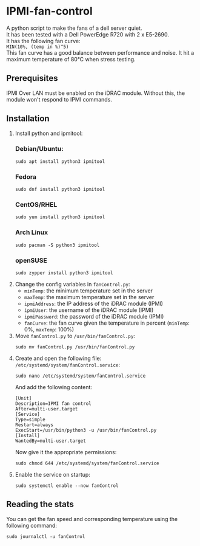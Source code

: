 # IPMI-fan-control
A python script to make the fans of a dell server quiet.<br/>
It has been tested with a Dell PowerEdge R720 with 2 x E5-2690.<br/>
It has the following fan curve:<br/>
`MIN(10%, (temp in %)^5)`<br/>
This fan curve has a good balance between performance and noise. It hit a maximum temperature of 80°C when stress testing.

## Prerequisites
IPMI Over LAN must be enabled on the iDRAC module. Without this, the module won't respond to IPMI commands.

## Installation
1. Install python and ipmitool:
   ### Debian/Ubuntu:
   ```
   sudo apt install python3 ipmitool
   ```
   ### Fedora
   ```
   sudo dnf install python3 ipmitool
   ```
   ### CentOS/RHEL
   ```
   sudo yum install python3 ipmitool
   ```
   ### Arch Linux
   ```
   sudo pacman -S python3 ipmitool
   ```
   ### openSUSE
   ```
   sudo zypper install python3 ipmitool
   ```
2. Change the config variables in `fanControl.py`:
   - `minTemp`: the minimum temperature set in the server
   - `maxTemp`: the maximum temperature set in the server
   - `ipmiAddress`: the IP address of the iDRAC module (IPMI)
   - `ipmiUser`: the username of the iDRAC module (IPMI)
   - `ipmiPassword`: the password of the iDRAC module (IPMI)
   - `fanCurve`: the fan curve given the temperature in percent (`minTemp`: 0%, `maxTemp`: 100%)
3. Move `fanControl.py` to `/usr/bin/fanControl.py`:
   ```
   sudo mv fanControl.py /usr/bin/fanControl.py
   ```
4. Create and open the following file: `/etc/systemd/system/fanControl.service`:
   ```
   sudo nano /etc/systemd/system/fanControl.service
   ```
   And add the following content:
   ```
   [Unit]
   Description=IPMI fan control
   After=multi-user.target
   [Service]
   Type=simple
   Restart=always
   ExecStart=/usr/bin/python3 -u /usr/bin/fanControl.py
   [Install]
   WantedBy=multi-user.target
   ```
   Now give it the appropriate permissions:
   ```
   sudo chmod 644 /etc/systemd/system/fanControl.service
   ```
5. Enable the service on startup:
   ```
   sudo systemctl enable --now fanControl
   ```

## Reading the stats
You can get the fan speed and corresponding temperature using the following command:
```
sudo journalctl -u fanControl
```